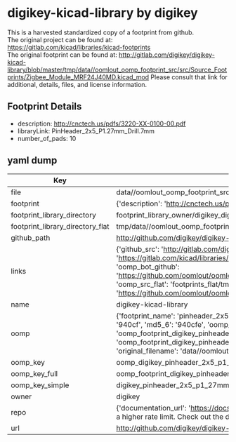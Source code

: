 # digikey-kicad-library by digikey  
This is a harvested standardized copy of a footprint from github.  
The original project can be found at:  
https://gitlab.com/kicad/libraries/kicad-footprints  
The original footprint can be found at:
http://gitlab.com/digikey/digikey-kicad-library/blob/master/tmp/data//oomlout_oomp_footprint_src/src/Source_Footprints/Zigbee_Module_MRF24J40MD.kicad_mod
Please consult that link for additional, details, files, and license information.  
## Footprint Details
* description: http://cnctech.us/pdfs/3220-XX-0100-00.pdf  
* libraryLink: PinHeader_2x5_P1.27mm_Drill.7mm  
* number_of_pads: 10  
## yaml dump  
| Key | Value |  
| --- | --- |  
| file | data//oomlout_oomp_footprint_src/digikey-kicad-library/src/Source_Footprints/PinHeader_2x5_P1.27mm_Drill.7mm.kicad_mod |  
| footprint | {'description': 'http://cnctech.us/pdfs/3220-XX-0100-00.pdf', 'libraryLink': 'PinHeader_2x5_P1.27mm_Drill.7mm', 'number_of_pads': 10} |  
| footprint_library_directory | footprint_library_owner/digikey_digikey-kicad-library |  
| footprint_library_directory_flat | tmp/data//oomlout_oomp_footprint_src/footprints_flat/digikey_pinheader_2x5_p1_27mm_drill_7mm_pinheader_2x5_p1_27mm_drill_7mm/working |  
| github_path | http://github.com/digikey/digikey-kicad-library/blob/master/tmp/data//oomlout_oomp_footprint_src/src/Source_Footprints/PinHeader_2x5_P1.27mm_Drill.7mm.kicad_mod |  
| links | {'github_src': 'http://gitlab.com/digikey/digikey-kicad-library/blob/master/tmp/data//oomlout_oomp_footprint_src/src/Source_Footprints/Zigbee_Module_MRF24J40MD.kicad_mod', 'github_src_repo': 'https://gitlab.com/kicad/libraries/kicad-footprints', 'oomp_bot': 'tmp/data//oomlout_oomp_footprint_src/footprints/digikey_pinheader_2x5_p1_27mm_drill_7mm_pinheader_2x5_p1_27mm_drill_7mm/working', 'oomp_bot_github': 'https://github.com/oomlout/oomlout_oomp_footprint_bot/tree/main/tmp/data//oomlout_oomp_footprint_src/footprints/digikey_pinheader_2x5_p1_27mm_drill_7mm_pinheader_2x5_p1_27mm_drill_7mm/working', 'oomp_src_flat': 'footprints_flat/tmp/data//oomlout_oomp_footprint_src/footprints_flat/digikey_pinheader_2x5_p1_27mm_drill_7mm_pinheader_2x5_p1_27mm_drill_7mm/working', 'oomp_src_flat_github': 'https://github.com/oomlout/oomlout_oomp_footprint_src/tree/main/tmp/data//oomlout_oomp_footprint_src/footprints_flat/digikey_pinheader_2x5_p1_27mm_drill_7mm_pinheader_2x5_p1_27mm_drill_7mm/working'} |  
| name | digikey-kicad-library |  
| oomp | {'footprint_name': 'pinheader_2x5_p1_27mm_drill_7mm', 'library_name': 'pinheader_2x5_p1_27mm_drill_7mm_kicad_mod', 'md5': '940cfe101bbeccba1243acae2055db35', 'md5_10': '940cfe101b', 'md5_5': '940cf', 'md5_6': '940cfe', 'oomp_key': 'oomp_digikey_pinheader_2x5_p1_27mm_drill_7mm_pinheader_2x5_p1_27mm_drill_7mm', 'oomp_key_extra': 'oomp_footprint_digikey_pinheader_2x5_p1_27mm_drill_7mm_pinheader_2x5_p1_27mm_drill_7mm', 'oomp_key_full': 'oomp_footprint_digikey_pinheader_2x5_p1_27mm_drill_7mm_pinheader_2x5_p1_27mm_drill_7mm_940cfe', 'oomp_key_simple': 'digikey_pinheader_2x5_p1_27mm_drill_7mm_pinheader_2x5_p1_27mm_drill_7mm', 'original_filename': 'data//oomlout_oomp_footprint_src/digikey-kicad-library/src/Source_Footprints/PinHeader_2x5_P1.27mm_Drill.7mm.kicad_mod', 'owner_name': 'digikey'} |  
| oomp_key | oomp_digikey_pinheader_2x5_p1_27mm_drill_7mm_pinheader_2x5_p1_27mm_drill_7mm |  
| oomp_key_full | oomp_footprint_digikey_pinheader_2x5_p1_27mm_drill_7mm_pinheader_2x5_p1_27mm_drill_7mm |  
| oomp_key_simple | digikey_pinheader_2x5_p1_27mm_drill_7mm_pinheader_2x5_p1_27mm_drill_7mm |  
| owner | digikey |  
| repo | {'documentation_url': 'https://docs.github.com/rest/overview/resources-in-the-rest-api#rate-limiting', 'message': "API rate limit exceeded for 84.66.142.224. (But here's the good news: Authenticated requests get a higher rate limit. Check out the documentation for more details.)"} |  
| url | http://github.com/digikey/digikey-kicad-library |  

